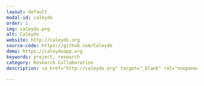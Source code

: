 ```yaml
---
layout: default
modal-id: caleydo
order: 1
img: caleydo.png
alt: Caleydo
website: http://caleydo.org
source-code: https://github.com/Caleydo
demo: https://caleydoapp.org
keywords: project, research
category: Research Collaboration
description: <a href="http://caleydo.org" target="_blank" rel="noopener">Caleydo</a> is a research collaboration among Johannes Kepler University Linz, the University of Utah, Graz University of Technology, Harvard University and Harvard Medical School. Samuel Gratzl joined the team during his Phd studies and together they developed a series of awarded publications in the area of information visualization with a focus on biomedical data.

---
```

